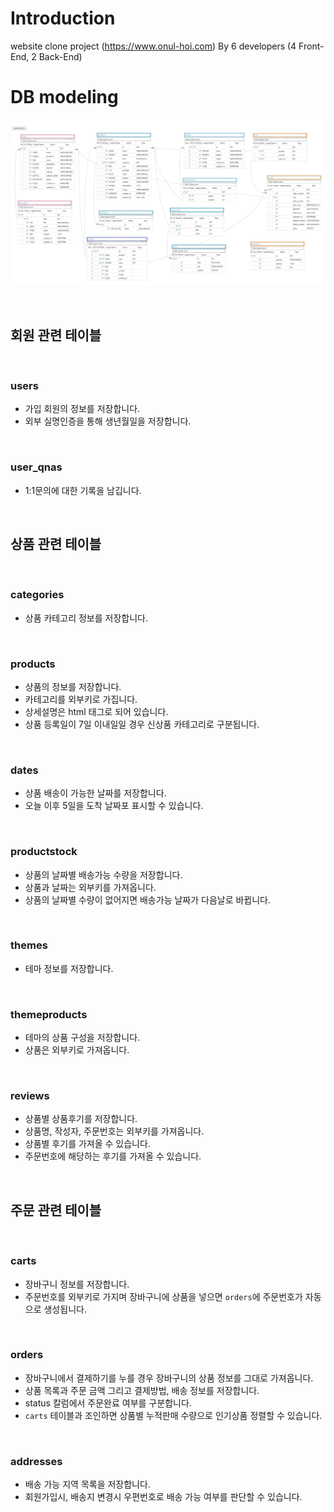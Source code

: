 # Introduction

website clone project (https://www.onul-hoi.com)
By 6 developers (4 Front-End, 2 Back-End)



# DB modeling
![db_modeling](db_modeling_0225.png)

&nbsp;
&nbsp;
&nbsp;
## 회원 관련 테이블

&nbsp;
### users
- 가입 회원의 정보를 저장합니다.
- 외부 실명인증을 통해 생년월일을 저장합니다.

&nbsp;
### user_qnas
- 1:1문의에 대한 기록을 남깁니다.


&nbsp;
&nbsp;
&nbsp;
## 상품 관련 테이블

&nbsp;
### categories
- 상품 카테고리 정보를 저장합니다.

&nbsp;
### products
- 상품의 정보를 저장합니다.
- 카테고리를 외부키로 가집니다.
- 상세설명은 html 태그로 되어 있습니다.
- 상품 등록일이 7일 이내일일 경우 신상품 카테고리로 구분됩니다.

&nbsp;
### dates
- 상품 배송이 가능한 날짜를 저장합니다.
- 오늘 이후 5일을 도착 날짜포 표시할 수 있습니다.

&nbsp;
### productstock
- 상품의 날짜별 배송가능 수량을 저장합니다.
- 상품과 날짜는 외부키를 가져옵니다.
- 상품의 날짜별 수량이 없어지면 배송가능 날짜가 다음날로 바뀝니다.

&nbsp;
### themes
- 테마 정보를 저장합니다.

&nbsp;
### themeproducts
- 테마의 상품 구성을 저장합니다.
- 상품은 외부키로 가져옵니다.

&nbsp;
### reviews
- 상품별 상품후기를 저장합니다.
- 상품명, 작성자, 주문번호는 외부키를 가져옵니다.
- 상품별 후기를 가져올 수 있습니다.
- 주문번호에 해당하는 후기를 가져올 수 있습니다.

&nbsp;
&nbsp;
&nbsp;


## 주문 관련 테이블

&nbsp;
### carts
- 장바구니 정보를 저장합니다.
- 주문번호를 외부키로 가지며 장바구니에 상품을 넣으면 `orders`에 주문번호가 자동으로 생성됩니다.

&nbsp;
### orders
- 장바구니에서 결제하기를 누를 경우 장바구니의 상품 정보를 그대로 가져옵니다.
- 상품 목록과 주문 금액 그리고 결제방법, 배송 정보를 저장합니다.
- status 칼럼에서 주문완료 여부를 구분합니다.
- `carts` 테이블과 조인하면 상품별 누적판매 수량으로 인기상품 정렬할 수 있습니다.


&nbsp;
### addresses
- 배송 가능 지역 목록을 저장합니다.
- 회원가입시, 배송지 변경시 우편번호로 배송 가능 여부를 판단할 수 있습니다.

